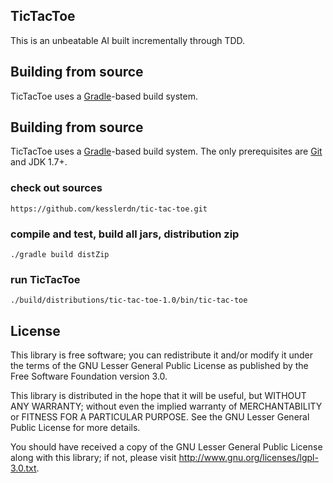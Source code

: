 ## TicTacToe
This is an unbeatable AI built incrementally through TDD.

## Building from source
TicTacToe uses a [Gradle](http://www.gradle.org/)-based build system.

## Building from source
TicTacToe uses a [Gradle](http://www.gradle.org/)-based build system. The only
prerequisites are [Git](https://github.com/) and JDK 1.7+.

### check out sources
`https://github.com/kesslerdn/tic-tac-toe.git`

### compile and test, build all jars, distribution zip
`./gradle build distZip`

### run TicTacToe
`./build/distributions/tic-tac-toe-1.0/bin/tic-tac-toe`

## License
This library is free software; you can redistribute it and/or
modify it under the terms of the GNU Lesser General Public
License as published by the Free Software Foundation version 3.0.

This library is distributed in the hope that it will be useful,
but WITHOUT ANY WARRANTY; without even the implied warranty of
MERCHANTABILITY or FITNESS FOR A PARTICULAR PURPOSE.  See the GNU
Lesser General Public License for more details.

You should have received a copy of the GNU Lesser General Public
License along with this library; if not, please visit 
http://www.gnu.org/licenses/lgpl-3.0.txt.